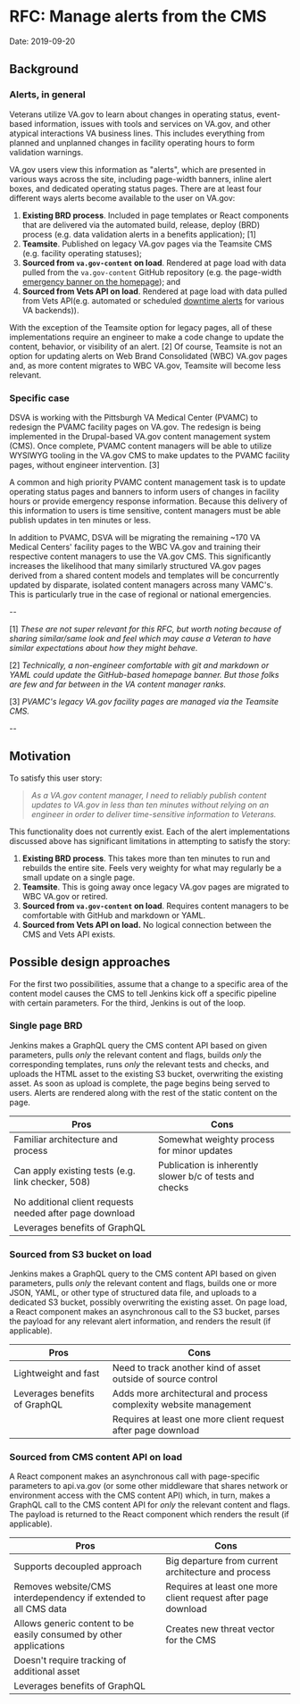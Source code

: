 # RFC: Manage alerts from the CMS

Date: 2019-09-20

## Background

### Alerts, in general
Veterans utilize VA.gov to learn about changes in operating status, event-based information, issues with tools and services on VA.gov, and other atypical interactions VA business lines. This includes everything from planned and unplanned changes in facility operating hours to form validation warnings.

VA.gov users view this information as "alerts", which are presented in various ways across the site, including page-width banners, inline alert boxes, and dedicated operating status pages. There are at least four different ways alerts become available to the user on VA.gov:

1. **Existing BRD process**. Included in page templates or React components that are delivered via the automated build, release, deploy (BRD) process (e.g. data validation alerts in a benefits application); [1]
1. **Teamsite**. Published on legacy VA.gov pages via the Teamsite CMS (e.g. facility operating statuses);
1. **Sourced from `va.gov-content` on load**. Rendered at page load with data pulled from the `va.gov-content` GitHub repository (e.g. the page-width [emergency banner on the homepage](https://github.com/department-of-veterans-affairs/vets-website/blob/225dcfc5cbfae4c28405e98300b66c8de734c16f/src/applications/static-pages/renderHomepageBanner.js)); and
1. **Sourced from Vets API on load**. Rendered at page load with data pulled from Vets API(e.g. automated or scheduled [downtime alerts](https://github.com/department-of-veterans-affairs/vets-website/pull/10446/files#diff-85b5e6f872d2b0f86442f96d50218eab) for various VA backends)).

With the exception of the Teamsite option for legacy pages, all of these implementations require an engineer to make a code change to update the content, behavior, or visibility of an alert. [2] Of course, Teamsite is not an option for updating alerts on Web Brand Consolidated (WBC) VA.gov pages and, as more content migrates to WBC VA.gov, Teamsite will become less relevant.

### Specific case
DSVA is working with the Pittsburgh VA Medical Center (PVAMC) to redesign the PVAMC facility pages on VA.gov. The redesign is being implemented in the Drupal-based VA.gov content management system (CMS). Once complete, PVAMC content managers will be able to utilize WYSIWYG tooling in the VA.gov CMS to make updates to the PVAMC facility pages, without engineer intervention. [3]

A common and high priority PVAMC content management task is to update operating status pages and banners to inform users of changes in facility hours or provide emergency response information. Because this delivery of this information to users is time sensitive, content managers must be able publish updates in ten minutes or less.

In addition to PVAMC, DSVA will be migrating the remaining ~170 VA Medical Centers' facility pages to the WBC VA.gov and training their respective content managers to use the VA.gov CMS. This significantly increases the likelihood that many similarly structured VA.gov pages derived from a shared content models and templates will be concurrently updated by disparate, isolated content managers across many VAMC's. This is particularly true in the case of regional or national emergencies.

--

[1] *These are not super relevant for this RFC, but worth noting because of sharing similar/same look and feel which may cause a Veteran to have similar expectations about how they might behave.*

[2] *Technically, a non-engineer comfortable with git and markdown or YAML could update the GitHub-based homepage banner. But those folks are few and far between in the VA content manager ranks.*


[3] *PVAMC's legacy VA.gov facility pages are managed via the Teamsite CMS.*

--

## Motivation
To satisfy this user story:

> *As a VA.gov content manager, I need to reliably publish content updates to VA.gov in less than ten minutes without relying on an engineer in order to deliver time-sensitive information to Veterans.*

This functionality does not currently exist. Each of the alert implementations discussed above has significant limitations in attempting to satisfy the story:

1. **Existing BRD process**. This takes more than ten minutes to run and rebuilds the entire site. Feels very weighty for what may regularly be a small update on a single page.
1. **Teamsite**. This is going away once legacy VA.gov pages are migrated to WBC VA.gov or retired.
1. **Sourced from `va.gov-content` on load**. Requires content managers to be comfortable with GitHub and markdown or YAML.
1. **Sourced from Vets API on load.** No logical connection between the CMS and Vets API exists.

## Possible design approaches

For the first two possibilities, assume that a change to a specific area of the content model causes the CMS to tell Jenkins kick off a specific pipeline with certain parameters. For the third, Jenkins is out of the loop.

### Single page BRD

Jenkins makes a GraphQL query the CMS content API based on given parameters, pulls _only_ the relevant content and flags, builds _only_ the corresponding templates, runs _only_ the relevant tests and checks, and uploads the HTML asset to the existing S3 bucket, overwriting the existing asset. As soon as upload is complete, the page begins being served to users. Alerts are rendered along with the rest of the static content on the page.

|Pros|Cons|
|----|----|
|Familiar architecture and process|Somewhat weighty process for minor updates|
|Can apply existing tests (e.g. link checker, 508)|Publication is inherently slower b/c of tests and checks|
|No additional client requests needed after page download|
|Leverages benefits of GraphQL|

### Sourced from S3 bucket on load

Jenkins makes a GraphQL query to the CMS content API based on given parameters, pulls _only_ the relevant content and flags, builds one or more JSON, YAML, or other type of structured data file, and uploads to a dedicated S3 bucket, possibly overwriting the existing asset. On page load, a React component makes an asynchronous call to the S3 bucket, parses the payload for any relevant alert information, and renders the result (if applicable).

|Pros|Cons|
|----|----|
|Lightweight and fast|Need to track another kind of asset outside of source control|
|Leverages benefits of GraphQL|Adds more architectural and process complexity website management|
| |Requires at least one more client request after page download|

### Sourced from CMS content API on load

A React component makes an asynchronous call with page-specific parameters to api.va.gov (or some other middleware that shares network or environment access with the CMS content API) which, in turn, makes a GraphQL call to the CMS content API for _only_ the relevant content and flags. The payload is returned to the React component which renders the result (if applicable).

|Pros|Cons|
|----|----|
|Supports decoupled approach|Big departure from current architecture and process|
|Removes website/CMS interdependency if extended to all CMS data|Requires at least one more client request after page download
|Allows generic content to be easily consumed by other applications|Creates new threat vector for the CMS|
|Doesn't require tracking of additional asset|
|Leverages benefits of GraphQL||
